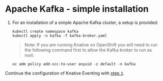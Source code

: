 # Apache Kafka - simple installation

1. For an installation of a simple Apache Kafka cluster, a setup is provided:
    ```
    kubectl create namespace kafka
    kubectl apply -n kafka -f kafka-broker.yaml
    ```
    > Note: If you are running Knative on OpenShift you will need to run the following command first to allow the Kafka broker to run as root:
      ```
      oc adm policy add-scc-to-user anyuid -z default -n kafka
      ```

Continue the configuration of Knative Eventing with [step `3`](../).
